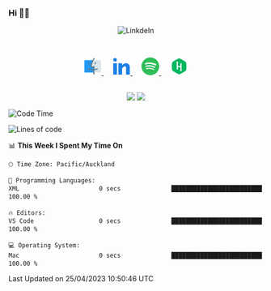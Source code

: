 ### Hi 👋🏻

<p align="center">
 <img alt="LinkdeIn" width="160px" src="https://media.giphy.com/media/fbyGEE9mlqDyE/giphy.gif?cid=ecf05e479e3sjlimgnu6742uu0i3fsxrozdeiq7ngv5qowed&rid=giphy.gif&ct=g" />
</p>
<br/>

<p align="center">
<a href="https://liguo.jiao.co.nz">
  <img alt="Home Page" height= "35px" width="35px" src="https://github.com/iceman201/iceman201/blob/main/assets/finder_apple_icon.svg" />
</a>
&emsp;
<a href="https://www.linkedin.com/in/liguojiaouc">
  <img alt="LinkdeIn" height= "35px" width="35px" src="https://github.com/iceman201/iceman201/blob/main/assets/linkedin_icon.svg" />
</a>
&emsp;
<a href="https://open.spotify.com/user/1233857145?si=96fbba946f584236">
  <img alt="Spotify" height= "35px" width="35px" src="https://github.com/iceman201/iceman201/blob/main/assets/spotify_icon.svg" />
</a>
&emsp;
<a href="https://www.hackerrank.com/iceman201">
  <img alt="Hacker Rank" height= "35px" width="35px" src="https://github.com/iceman201/iceman201/blob/main/assets/hackerrank_icon.svg" />
</a>
</p>

<p align="center">
<br/>
<img height="180px" src="https://github-readme-stats.vercel.app/api/top-langs/?username=iceman201&show_icons=true&layout=compact&theme=onedark&hide_border=true"/>
<img height="180px" src="https://github-readme-stats.vercel.app/api?username=iceman201&show_icons=true&count_private=true&theme=onedark&include_all_commits=true&hide_border=true"/>
</p>

<!--START_SECTION:waka-->
![Code Time](http://img.shields.io/badge/Code%20Time-391%20hrs%2015%20mins-blue)

![Lines of code](https://img.shields.io/badge/From%20Hello%20World%20I%27ve%20Written-6.4%20million%20lines%20of%20code-blue)

📊 **This Week I Spent My Time On** 

```text
🕑︎ Time Zone: Pacific/Auckland

💬 Programming Languages: 
XML                      0 secs              █████████████████████████   100.00 % 

🔥 Editors: 
VS Code                  0 secs              █████████████████████████   100.00 % 

💻 Operating System: 
Mac                      0 secs              █████████████████████████   100.00 % 
```


 Last Updated on 25/04/2023 10:50:46 UTC
<!--END_SECTION:waka-->

<!--
**iceman201/iceman201** is a ✨ _special_ ✨ repository because its `README.md` (this file) appears on your GitHub profile.

Here are some ideas to get you started:

- 🔭 I’m currently working on ...
- 🌱 I’m currently learning ...
- 👯 I’m looking to collaborate on ...
- 🤔 I’m looking for help with ...
- 💬 Ask me about ...
- 📫 How to reach me: ...
- 😄 Pronouns: ...
- ⚡ Fun fact: ...
-->
